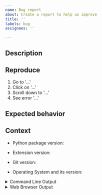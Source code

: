 ```yaml
---
name: Bug report
about: Create a report to help us improve
title: ''
labels: bug
assignees: ''

---
```


<!--
Welcome! Before creating a new issue:
* This is the GIT EXTENSION for JupyterLab repository. Unrelated issues will be closed.
* Look at the README *Troubleshooting* section
* Search for relevant issues
* Check that you have updated both the jupyterlab extension and the python package to the same version
* Check that you have installed Git version 2 or higher
-->

## Description

<!--Describe the bug clearly and concisely. Include screenshots if possible-->

## Reproduce

<!--Describe step-by-step instructions to reproduce the behavior-->

1. Go to '...'
2. Click on '...'
3. Scroll down to '...'
4. See error '...'

## Expected behavior

<!--Describe what you expected to happen-->

## Context

<!--Complete the following for context, and add any other relevant context-->

- Python package version:
<!-- Results of `conda list jupyterlab-git` or `pip show jupyterlab-git` -->
- Extension version:
<!-- Results of `jupyter labextension list` -->
- Git version:
<!-- Results of `git --version` -->
- Operating System and its version:

<details><summary>Command Line Output</summary>
<pre>
Paste the output from your command line running `jupyter lab` here, use `--debug` if possible.
</pre>
</details>

<details><summary>Web Browser Output</summary>
<pre>
Paste the output from your browser web console here.
</pre>
</details>

<!-- 
To open the browser, please refer to the documentation:
Chrome: https://developers.google.com/web/tools/chrome-devtools/open#console
Firefox: https://developer.mozilla.org/en-US/docs/Tools/Web_Console#Opening_the_Web_Console
-->
